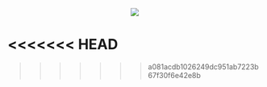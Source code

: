 
<p align="center">
  <img src="https://github.com/blueberry0814/hobitfront_jiye/assets/155938701/512f8d1d-408f-4cdb-b9ff-1b319caa0b65">
<p/>

<<<<<<< HEAD
=======





>>>>>>> a081acdb1026249dc951ab7223b67f30f6e42e8b
